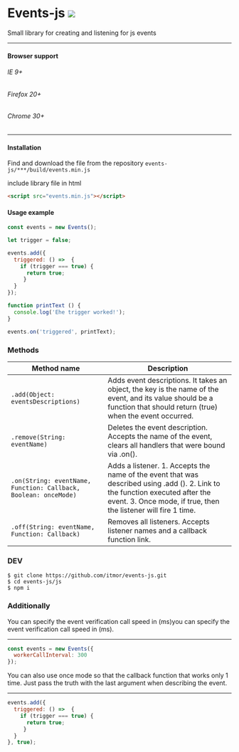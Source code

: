# Events-js ![](https://svgshare.com/i/GR1.svg)
Small library for creating and listening for js events
 ******
#### Browser support
###### IE 9+
###### Firefox 20+
###### Chrome 30+
 ******
#### Installation
Find and download the file from the repository
``
events-js/***/build/events.min.js
``

include library file in html
```html
<script src="events.min.js"></script>
```

#### Usage example
```javascript
const events = new Events();

let trigger = false;

events.add({
  triggered: () =>  {
    if (trigger === true) {
      return true;
     }
  }
});

function printText () {
  console.log('Еhe trigger worked!');
}

events.on('triggered', printText);
```

### Methods
| Method name | Description                    |
| ------------- | ------------------------------ |
| `.add(Object: eventsDescriptions)`      |  Adds event descriptions. It takes an object, the key is the name of the event, and its value should be a function that should return (true) when the event occurred. |
| `.remove(String: eventName)`   | Deletes the event description. Accepts the name of the event, clears all handlers that were bound via .on(). |
| `.on(String: eventName, Function: Callback, Boolean: onceMode)`     |Adds a listener. 1. Accepts the name of the event that was described using .add ().  2. Link to the function executed after the event.  3. Once mode, if true, then the listener will fire 1 time.|
| `.off(String: eventName, Function: Callback)`   | Removes all listeners. Accepts listener names and a callback function link. |
### DEV
```
$ git clone https://github.com/itmor/events-js.git
$ cd events-js/js
$ npm i
```

### Additionally
You can specify the event verification call speed in (ms)you can specify the event verification call speed in (ms).
 ******
```javascript
const events = new Events({
  workerCallInterval: 300
});
``` 
You can also use once mode so that the callback function that works only 1 time. 
Just pass the truth with the last argument when describing the event.
 ******
```javascript
events.add({
  triggered: () =>  {
    if (trigger === true) {
      return true;
     }
  }
}, true);
``` 
